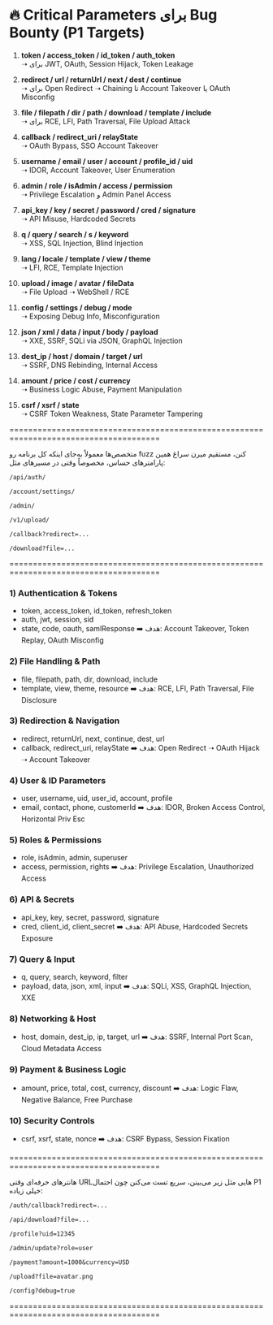 # 🔥 Critical Parameters برای Bug Bounty (P1 Targets)

1. **token / access_token / id_token / auth_token**  
   ➝ برای JWT, OAuth, Session Hijack, Token Leakage

2. **redirect / url / returnUrl / next / dest / continue**  
   ➝ برای Open Redirect ➝ Chaining تا Account Takeover یا OAuth Misconfig

3. **file / filepath / dir / path / download / template / include**  
   ➝ برای RCE, LFI, Path Traversal, File Upload Attack

4. **callback / redirect_uri / relayState**  
   ➝ OAuth Bypass, SSO Account Takeover

5. **username / email / user / account / profile_id / uid**  
   ➝ IDOR, Account Takeover, User Enumeration

6. **admin / role / isAdmin / access / permission**  
   ➝ Privilege Escalation و Admin Panel Access

7. **api_key / key / secret / password / cred / signature**  
   ➝ API Misuse, Hardcoded Secrets

8. **q / query / search / s / keyword**  
   ➝ XSS, SQL Injection, Blind Injection

9. **lang / locale / template / view / theme**  
   ➝ LFI, RCE, Template Injection

10. **upload / image / avatar / fileData**  
   ➝ File Upload ➝ WebShell / RCE

11. **config / settings / debug / mode**  
   ➝ Exposing Debug Info, Misconfiguration

12. **json / xml / data / input / body / payload**  
   ➝ XXE, SSRF, SQLi via JSON, GraphQL Injection

13. **dest_ip / host / domain / target / url**  
   ➝ SSRF, DNS Rebinding, Internal Access

14. **amount / price / cost / currency**  
   ➝ Business Logic Abuse, Payment Manipulation

15. **csrf / xsrf / state**  
   ➝ CSRF Token Weakness, State Parameter Tampering


======================================================================================

متخصص‌ها معمولاً به‌جای اینکه کل برنامه رو fuzz کنن، مستقیم میرن سراغ همین پارامترهای حساس، مخصوصاً وقتی در مسیرهای مثل:
```
/api/auth/

/account/settings/

/admin/

/v1/upload/

/callback?redirect=...

/download?file=...

```

======================================================================================

### 1) Authentication & Tokens
- token, access_token, id_token, refresh_token
- auth, jwt, session, sid
- state, code, oauth, samlResponse
➡️ هدف: Account Takeover, Token Replay, OAuth Misconfig

### 2) File Handling & Path
- file, filepath, path, dir, download, include
- template, view, theme, resource
➡️ هدف: RCE, LFI, Path Traversal, File Disclosure

### 3) Redirection & Navigation
- redirect, returnUrl, next, continue, dest, url
- callback, redirect_uri, relayState
➡️ هدف: Open Redirect ➝ OAuth Hijack ➝ Account Takeover

### 4) User & ID Parameters
- user, username, uid, user_id, account, profile
- email, contact, phone, customerId
➡️ هدف: IDOR, Broken Access Control, Horizontal Priv Esc

### 5) Roles & Permissions
- role, isAdmin, admin, superuser
- access, permission, rights
➡️ هدف: Privilege Escalation, Unauthorized Access

### 6) API & Secrets
- api_key, key, secret, password, signature
- cred, client_id, client_secret
➡️ هدف: API Abuse, Hardcoded Secrets Exposure

### 7) Query & Input
- q, query, search, keyword, filter
- payload, data, json, xml, input
➡️ هدف: SQLi, XSS, GraphQL Injection, XXE

### 8) Networking & Host
- host, domain, dest_ip, ip, target, url
➡️ هدف: SSRF, Internal Port Scan, Cloud Metadata Access

### 9) Payment & Business Logic
- amount, price, total, cost, currency, discount
➡️ هدف: Logic Flaw, Negative Balance, Free Purchase

### 10) Security Controls
- csrf, xsrf, state, nonce
➡️ هدف: CSRF Bypass, Session Fixation

======================================================================================

هانترهای حرفه‌ای وقتی URLهایی مثل زیر می‌بینن، سریع تست می‌کنن چون احتمال P1 خیلی زیاده:
```
/auth/callback?redirect=...

/api/download?file=...

/profile?uid=12345

/admin/update?role=user

/payment?amount=1000&currency=USD

/upload?file=avatar.png

/config?debug=true
```
======================================================================================

